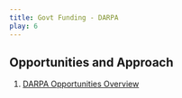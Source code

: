 ```yaml
---
title: Govt Funding - DARPA
play: 6
---
```


## Opportunities and Approach

  01. [DARPA Opportunities Overview](http://www.darpa.mil/work-with-us/opportunities)

